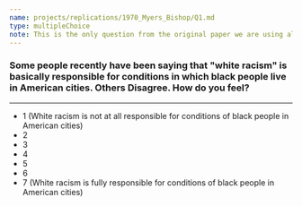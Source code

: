 ```yaml
---
name: projects/replications/1970_Myers_Bishop/Q1.md
type: multipleChoice
note: This is the only question from the original paper we are using almost verbatim. We have redone the response options.
---
```


### Some people recently have been saying that "white racism" is basically responsible for conditions in which black people live in American cities. Others Disagree. How do you feel?

---

- 1 (White racism is not at all responsible for conditions of black people in American cities)
- 2
- 3
- 4
- 5
- 6
- 7 (White racism is fully responsible for conditions of black people in American cities)

